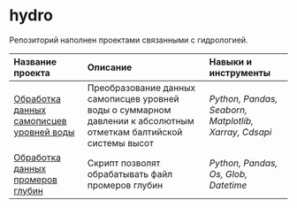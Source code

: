 # hydro
Репозиторий наполнен проектами связанными с гидрологией.

| Название проекта | Описание | Навыки и инструменты | 
| :---------------------- | :---------------------- | :---------------------- |
| [Обработка данных самописцев уровней воды](https://github.com/zhbak/hydro/tree/main/Обработка%20самописцев%20уровней%20воды) | Преобразование данных самописцев уровней воды о суммарном давлении  к абсолютным отметкам балтийской системы высот| *Python, Pandas, Seaborn, Matplotlib, Xarray, Cdsapi* |
| [Обработка данных промеров глубин](https://github.com/zhbak/hydro/tree/main/Обработка%20самописцев%20уровней%20воды) | Скрипт позволят обрабатывать файл промеров глубин| *Python, Pandas, Os, Glob, Datetime* |
